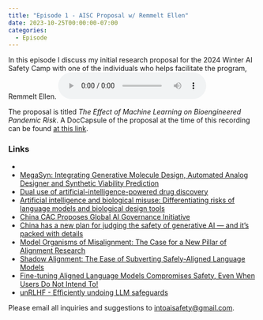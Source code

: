 ```yaml
---
title: "Episode 1 - AISC Proposal w/ Remmelt Ellen"
date: 2023-10-25T00:00:00-07:00
categories:
  - Episode
---
```


In this episode I discuss my initial research proposal for the 2024 Winter AI Safety Camp with one of the individuals who helps facilitate the program, Remmelt Ellen.
<audio controls>
<source src="https://into-ai-safety.github.io/assets/audio/into-ai-safety_ep.1.mp3" type="audio/mp3">
</audio>
<!---
Listen to <a href="https://podcasters.spotify.com/pod/show/into-ai-safety/episodes/Episode-0---Intro-e2asi7t" target="_blank" rel="noreferrer noopener">this episode</a> on Spotify
--->
The proposal is titled _The Effect of Machine Learning on Bioengineered Pandemic Risk_. A DocCapsule of the proposal at the time of this recording can be found <a href="https://docs.google.com/document/d/1bbFDNc_hzhzYqN6pn1jYvPhSRp2CyYez4UP0ly_mMRM/edit?usp=sharing" target="_blank" rel="noreferrer noopener">at this link</a>.

### Links
<ul>
<li> <a href="" target="_blank" rel="noreferrer noopener"></a></li>
<li> <a href="https://chemrxiv.org/engage/chemrxiv/article-details/61551803d1fc335b7cf8fd45" target="_blank" rel="noreferrer noopener">MegaSyn: Integrating Generative Molecule Design, Automated Analog Designer and Synthetic Viability Prediction </a></li>
<li> <a href="https://www.nature.com/articles/s42256-022-00465-9?fbclid=IwAR11_V1cd9SUxEvUfwrWMA7TUcroyYIY1nBDUL3KaS-8B4rG5MIqZCmjm0M" target="_blank" rel="noreferrer noopener">Dual use of artificial-intelligence-powered drug discovery</a></li>
<li> <a href="https://arxiv.org/abs/2306.13952" target="_blank" rel="noreferrer noopener">Artificial intelligence and biological misuse: Differentiating risks of language models and biological design tools</a></li>
<li> <a href="https://www.dataguidance.com/news/china-cac-proposes-global-ai-governance-initiative" target="_blank" rel="noreferrer noopener">China CAC Proposes Global AI Governance Initiative</a></li>
<li> <a href="https://www.technologyreview.com/2023/10/18/1081846/generative-ai-safety-censorship-china/" target="_blank" rel="noreferrer noopener">China has a new plan for judging the safety of generative AI — and it’s packed with details</a></li>
<li> <a href="https://www.alignmentforum.org/posts/ChDH335ckdvpxXaXX/model-organisms-of-misalignment-the-case-for-a-new-pillar-of-1" target="_blank" rel="noreferrer noopener">Model Organisms of Misalignment: The Case for a New Pillar of Alignment Research</a></li>
<li> <a href="https://arxiv.org/abs/2310.02949" target="_blank" rel="noreferrer noopener">Shadow Alignment: The Ease of Subverting Safely-Aligned Language Models</a></li>
<li> <a href="https://arxiv.org/abs/2310.03693" target="_blank" rel="noreferrer noopener">Fine-tuning Aligned Language Models Compromises Safety, Even When Users Do Not Intend To!</a></li>
<li> <a href="https://www.alignmentforum.org/posts/3eqHYxfWb5x4Qfz8C/unrlhf-efficiently-undoing-llm-safeguards" target="_blank" rel="noreferrer noopener">unRLHF - Efficiently undoing LLM safeguards</a></li>
</ul>

Please email all inquiries and suggestions to <intoaisafety@gmail.com>.
